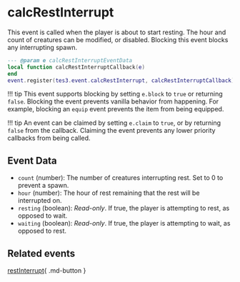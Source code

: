 # calcRestInterrupt
<div class="search_terms" style="display: none">calcrestinterrupt</div>

<!---
	This file is autogenerated. Do not edit this file manually. Your changes will be ignored.
	More information: https://github.com/MWSE/MWSE/tree/master/docs
-->

This event is called when the player is about to start resting. The hour and count of creatures can be modified, or disabled. Blocking this event blocks any interrupting spawn.

```lua
--- @param e calcRestInterruptEventData
local function calcRestInterruptCallback(e)
end
event.register(tes3.event.calcRestInterrupt, calcRestInterruptCallback)
```

!!! tip
	This event supports blocking by setting `e.block` to `true` or returning `false`. Blocking the event prevents vanilla behavior from happening. For example, blocking an `equip` event prevents the item from being equipped.

!!! tip
	An event can be claimed by setting `e.claim` to `true`, or by returning `false` from the callback. Claiming the event prevents any lower priority callbacks from being called.

## Event Data

* `count` (number): The number of creatures interrupting rest. Set to 0 to prevent a spawn.
* `hour` (number): The hour of rest remaining that the rest will be interrupted on.
* `resting` (boolean): *Read-only*. If true, the player is attempting to rest, as opposed to wait.
* `waiting` (boolean): *Read-only*. If true, the player is attempting to wait, as opposed to rest.


## Related events

[restInterrupt](../restInterrupt/){ .md-button }


